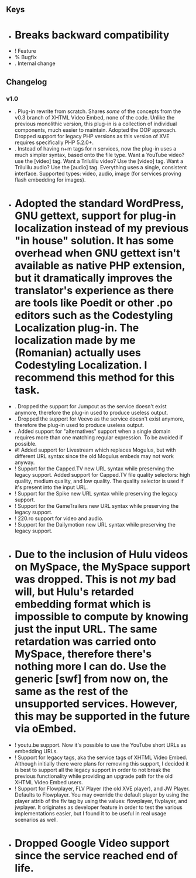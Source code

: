 ## Keys
 * # Breaks backward compatibility
 * ! Feature
 * % Bugfix
 * . Internal change

## Changelog

### v1.0

 * . Plug-in rewrite from scratch. Shares *some* of the concepts from the v0.3 branch of XHTML Video Embed, none of the code. Unlike the previous monolithic version, this plug-in is a collection of individual components, much easier to maintain. Adopted the OOP approach. Dropped support for legacy PHP versions as this version of XVE requires specifically PHP 5.2.0+.
 * . Instead of having n+m tags for n services, now the plug-in uses a much simpler syntax, based onto the file type. Want a YouTube video? use the [video] tag. Want a Trilulilu video? Use the [video] tag. Want a Trilulilu audio? Use the [audio] tag. Everything uses a single, consistent interface. Supported types: video, audio, image (for services proving flash embedding for images).
 * # Adopted the standard WordPress, GNU gettext, support for plug-in localization instead of my previous "in house" solution. It has some overhead when GNU gettext isn't available as native PHP extension, but it dramatically improves the translator's experience as there are tools like Poedit or other .po editors such as the Codestyling Localization plug-in. The localization made by me (Romanian) actually uses Codestyling Localization. I recommend this method for this task.
 * . Dropped the support for Jumpcut as the service doesn't exist anymore, therefore the plug-in used to produce useless output.
 * . Dropped the support for Veevo as the service doesn't exist anymore, therefore the plug-in used to produce useless output.
 * . Added support for "alternatives" support when a single domain requires more than one matching regular expression. To be avoided if possible.
 * #! Added support for Livestream which replaces Mogulus, but with different URL syntax since the old Mogulus embeds may not work anyway.
 * ! Support for the Capped.TV new URL syntax while preserving the legacy support. Added support for Capped.TV file quality selectors: high quality, medium quality, and low quality. The quality selector is used if it's present into the input URL.
 * ! Support for the Spike new URL syntax while preserving the legacy support.
 * ! Support for the GameTrailers new URL syntax while preserving the legacy support.
 * ! 220.ro support for video and audio.
 * ! Support for the Dailymotion new URL syntax while preserving the legacy support.
 * # Due to the inclusion of Hulu videos on MySpace, the MySpace support was dropped. This is not *my* bad will, but Hulu's retarded embedding format which is impossible to compute by knowing just the input URL. The same retardation was carried onto MySpace, therefore there's nothing more I can do. Use the generic [swf] from now on, the same as the rest of the unsupported services. However, this may be supported in the future via oEmbed.
 * ! youtu.be support. Now it's possible to use the YouTube short URLs as embedding URLs.
 * ! Support for legacy tags, aka the service tags of XHTML Video Embed. Although initially there were plans for removing this support, I decided it is best to support all the legacy support in order to not break the previous functionality while providing an upgrade path for the old XHTML Video Embed users.
 * ! Support for Flowplayer, FLV Player (the old XVE player), and JW Player. Defaults to Flowplayer. You may override the default player by using the player attrib of the flv tag by using the values: flowplayer, flvplayer, and jwplayer. It originates as developer feature in order to test the various implementations easier, but I found it to be useful in real usage scenarios as well.
 * # Dropped Google Video support since the service reached end of life.

